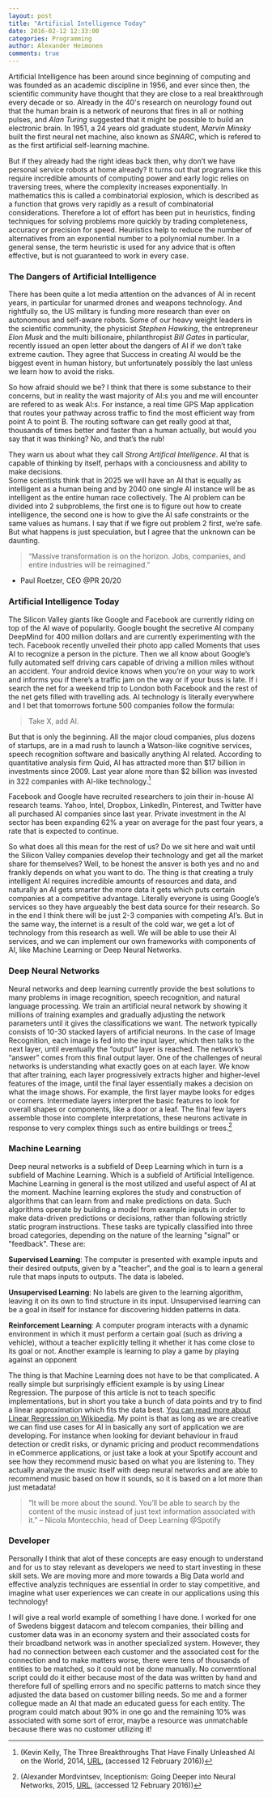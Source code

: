```yaml
---
layout: post
title: "Artificial Intelligence Today"
date: 2016-02-12 12:33:00
categories: Programming
author: Alexander Heimonen
comments: true
---
```

Artificial Intelligence has been around since beginning of computing and was founded as an academic discipline in 1956, and ever since then, the scientific community have thought that they are close to a real breakthrough every decade or so. Already in the 40's research on neurology found out that the human brain is a network of neurons that fires in all or nothing pulses, and *Alan Turing* suggested that it might be possible to build an electronic brain. In 1951, a 24 years old graduate student, *Marvin Minsky* built the first neural net machine, also known as *SNARC*, which is refered to as the first artificial self-learning machine.

But if they already had the right ideas back then, why don’t we have personal service robots at home already?
It turns out that programs like this require incredible amounts of computing power and early logic relies on traversing trees, where the complexity increases exponentially. In mathematics this is called a combinatorial explosion, which is described as a function that grows very rapidly as a result of combinatorial considerations. Therefore a lot of effort has been put in heuristics, finding techniques for solving problems more quickly by trading completeness, accuracy or precision for speed. Heuristics help to reduce the number of alternatives from an exponential number to a polynomial number. In a general sense, the term heuristic is used for any advice that is often effective, but is not guaranteed to work in every case.

### The Dangers of Artificial Intelligence
There has been quite a lot media attention on the advances of AI in recent years, in particular for unarmed drones and weapons technology. And rightfully so, the US military is funding more research than ever on autonomous and self-aware robots. 
Some of our heavy weight leaders in the scientific community, the physicist *Stephen Hawking*, the entrepreneur *Elon Musk* and the multi billionaire, philanthropist *Bill Gates* in particular, recently issued an open letter about the dangers of AI if we don’t take extreme caution. They agree that Success in creating AI would be the biggest event in human history, but unfortunately possibly the last unless we learn how to avoid the risks.

So how afraid should we be? I think that there is some substance to their concerns, but in reality the wast majority of AI:s you and me will encounter are refered to as weak AI:s. For instance, a real time GPS Map application that routes your pathway across traffic to find the most efficient way from point A to point B. The routing software can get really good at that, thousands of times better and faster than a human actually, but would you say that it was thinking? No, and that’s the rub! 

They warn us about what they call *Strong Artifical Intelligence*. AI that is capable of thinking by itself, perhaps with a conciousness and ability to make decisions. 	
Some scientists think that in 2025 we will have an AI that is equally as intelligent as a human being and by 2040 one single AI instance will be as intelligent as the entire human race collectively. The AI problem can be divided into 2 subproblems, the first one is to figure out how to create intelligence, the second one is how to give the AI safe constraints or the same values as humans. I say that if we figre out problem 2 first, we’re safe.
But what happens is just speculation, but I agree that the unknown can be daunting.

>“Massive transformation is on the horizon. Jobs, companies, and entire industries will be reimagined.”
- Paul Roetzer, CEO @PR 20/20

### Artificial Intelligence Today
The Silicon Valley giants like Google and Facebook are currently riding on top of the AI wave of popularity. Google bought the secretive AI company DeepMind for 400 million dollars and are currently experimenting with the tech. Facebook recently unveiled their photo app called Moments that uses AI to recognize a person in the picture. Then we all know about Google’s fully automated self driving cars capable of driving a million miles without an accident. Your android device knows when you’re on your way to work and informs you if there’s a traffic jam on the way or if your buss is late. If i search the net for a weekend trip to London both Facebook and the rest of the net gets filled with travelling ads. AI technology is literally everywhere and I bet that tomorrows fortune 500 companies follow the formula: 

>Take X, add AI.

But that is only the beginning. All the major cloud companies, plus dozens of startups, are in a mad rush to launch a Watson-like cognitive services, speech recognition software and basically anything AI related. According to quantitative analysis firm Quid, AI has attracted more than $17 billion in investments since 2009. Last year alone more than $2 billion was invested in 322 companies with AI-like technology.[^1]

Facebook and Google have recruited researchers to join their in-house AI research teams. Yahoo, Intel, Dropbox, LinkedIn, Pinterest, and Twitter have all purchased AI companies since last year. Private investment in the AI sector has been expanding 62% a year on average for the past four years, a rate that is expected to continue.

So what does all this mean for the rest of us? Do we sit here and wait until the Silicon Valley companies develop their technology and get all the market share for themselves? Well, to be honest the ansver is both yes and no and frankly depends on what you want to do. The thing is that creating a truly intelligent AI requires incredible amounts of resources and data, and naturally an AI gets smarter the more data it gets which puts certain companies at a competitive advantage. Literally everyone is using Google’s services so they have argueably the best data source for their research. So in the end I think there will be just 2-3 companies with competing AI’s. 
But in the same way, the internet is a result of the cold war, we get a lot of technology from this research as well. We will be able to use their AI services, and we can implement our own frameworks with components of AI, like Machine Learning or Deep Neural Networks.

### Deep Neural Networks
Neural networks and deep learning currently provide the best solutions to many problems in image recognition, speech recognition, and natural language processing.
We train an artificial neural network by showing it millions of training examples and gradually adjusting the network parameters until it gives the classifications we want. The network typically consists of 10-30 stacked layers of artificial neurons. In the case of Image Recognition, each image is fed into the input layer, which then talks to the next layer, until eventually the “output” layer is reached. The network’s “answer” comes from this final output layer.
One of the challenges of neural networks is understanding what exactly goes on at each layer. We know that after training, each layer progressively extracts higher and higher-level features of the image, until the final layer essentially makes a decision on what the image shows. For example, the first layer maybe looks for edges or corners. Intermediate layers interpret the basic features to look for overall shapes or components, like a door or a leaf. The final few layers assemble those into complete interpretations, these neurons activate in response to very complex things such as entire buildings or trees.[^2]

### Machine Learning
Deep neural networks is a subfield of Deep Learning which in turn is a subfield of Machine Learning. Which is a subfield of Artificial Intelligence. Machine Learning in general is the most utilized and useful aspect of AI at the moment. Machine learning explores the study and construction of algorithms that can learn from and make predictions on data. Such algorithms operate by building a model from example inputs in order to make data-driven predictions or decisions, rather than following strictly static program instructions. These tasks are typically classified into three broad categories, depending on the nature of the learning "signal" or "feedback". These are:

**Supervised Learning**: The computer is presented with example inputs and their desired outputs, given by a "teacher", and the goal is to learn a general rule that maps inputs to outputs. The data is labeled.

**Unsupervised Learning**: No labels are given to the learning algorithm, leaving it on its own to find structure in its input. Unsupervised learning can be a goal in itself for instance for discovering hidden patterns in data.

**Reinforcement Learning**:  A computer program interacts with a dynamic environment in which it must perform a certain goal (such as driving a vehicle), without a teacher explicitly telling it whether it has come close to its goal or not. Another example is learning to play a game by playing against an opponent

The thing is that Machine Learning does not have to be that complicated. A really simple but surprisingly efficient example is by using Linear Regression. The purpose of this article is not to teach specific implementations, but in short you take a bunch of data points and try to find a linear approximation which fits the data best. [You can read more about Linear Regression on Wikipedia](https://en.wikipedia.org/wiki/Linear_regression). My point is that as long as we are creative we can find use cases for AI in basically any sort of application we are developing. For instance when looking for deviant behaviour in fraud detection or credit risks, or dynamic pricing and product recommendations in eCommerce applications, or just take a look at your Spotify account and see how they recommend music based on what you are listening to. They actually analyze the music itself with deep neural networks and are able to recommend music based on how it sounds, so it is based on a lot more than just metadata!

>”It will be more about the sound. You’ll be able to search by the content of the music instead of just text information associated with it.”
– Nicola Montecchio, head of Deep Learning @Spotify

### Developer
Personally I think that alot of these concepts are easy enough to understand and for us to stay relevant as developers we need to start investing in these skill sets. We are moving more and more towards a Big Data world and effective analyzis techniques are essential in order to stay competitive, and imagine what user experiences we can create in our applications using this technology!

I will give a real world example of something I have done. I worked for one of Swedens biggest datacom and telecom companies, their billing and customer data was in an economy system and their associated costs for their broadband network was in another specialized system. However, they had no connection between each customer and the associated cost for the connection and to make matters worse, there were tens of thousands of entities to be matched, so it could not be done manually. No converntional script could do it either because most of the data was written by hand and therefore full of spelling errors and no specific patterns to match since they adjusted the data based on customer billing needs. So me and a former collegue made an AI that made an educated guess for each entity. The program could match about 90% in one go and the remaining 10% was associated with some sort of error, maybe a resource was unmatchable because there was no customer utilizing it!

[^1]:(Kevin Kelly, The Three Breakthroughs That Have Finally Unleashed AI on the World, 2014, [URL](http://www.wired.com/2014/10/future-of-artificial-intelligence/), (accessed 12 February 2016))

[^2]:(Alexander Mordvintsev, Inceptionism: Going Deeper into Neural Networks, 2015, [URL](http://googleresearch.blogspot.se/2015/06/inceptionism-going-deeper-into-neural.html), (accessed 12 February 2016))
